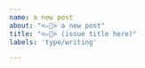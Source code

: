 ```yaml
---
name: a new post
about: "<✏️📄> a new post"
title: "<✏️📄> (issue title here)"
labels: 'type/writing'

---
```




